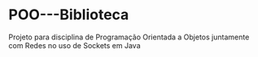 # POO---Biblioteca
Projeto para disciplina de Programação Orientada a Objetos juntamente com Redes no uso de Sockets em Java
